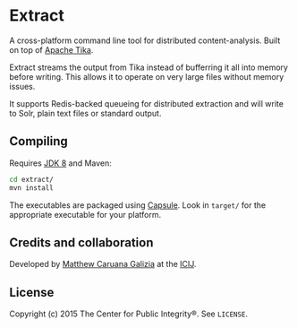 # Extract #

A cross-platform command line tool for distributed content-analysis. Built on top of [Apache Tika](https://tika.apache.org/).

Extract streams the output from Tika instead of bufferring it all into memory before writing. This allows it to operate on very large files without memory issues.

It supports Redis-backed queueing for distributed extraction and will write to Solr, plain text files or standard output.

## Compiling ##

Requires [JDK 8](http://www.oracle.com/technetwork/java/javase/downloads/jdk8-downloads-2133151.html) and Maven:

```bash
cd extract/
mvn install
```

The executables are packaged using [Capsule](https://github.com/puniverse/capsule). Look in `target/` for the appropriate executable for your platform.

## Credits and collaboration ##

Developed by [Matthew Caruana Galizia](https://twitter.com/mcaruanagalizia) at the [ICIJ](http://www.icij.org/).

## License ##

Copyright (c) 2015 The Center for Public Integrity®. See `LICENSE`.
